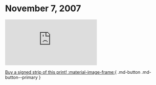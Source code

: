 # November 7, 2007

![](https://www.achewood.com/comic.php?date=11072007)

[Buy a signed strip of this print! :material-image-frame:](https://achewood-holiday-pop-up.myshopify.com/products/strip#11072007){ .md-button .md-button--primary }
